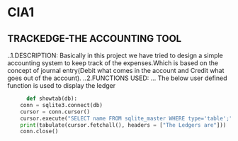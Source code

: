 # CIA1
## TRACKEDGE-THE ACCOUNTING TOOL
..1.DESCRIPTION: Basically in this project we have tried to design a simple accounting system to keep track of the expenses.Which is based on the concept of journal entry(Debit what comes in the account and Credit what goes out of the account).
..2.FUNCTIONS USED:
... The below user defined function is used to display the ledger
```python
      def showtab(db):
    conn = sqlite3.connect(db)
    cursor = conn.cursor()
    cursor.execute("SELECT name FROM sqlite_master WHERE type='table';")
    print(tabulate(cursor.fetchall(), headers = ["The Ledgers are"]))
    conn.close()
```
